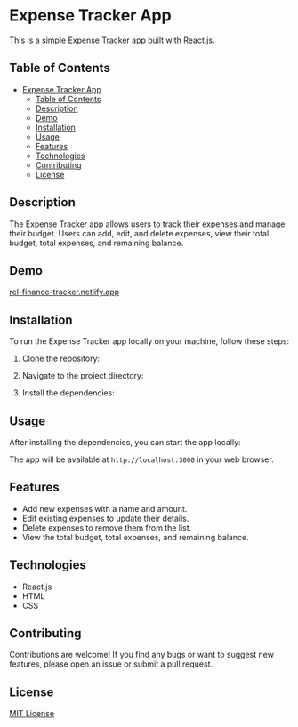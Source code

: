 # Expense Tracker App

This is a simple Expense Tracker app built with React.js.

## Table of Contents

- [Expense Tracker App](#expense-tracker-app)
  - [Table of Contents](#table-of-contents)
  - [Description](#description)
  - [Demo](#demo)
  - [Installation](#installation)
  - [Usage](#usage)
  - [Features](#features)
  - [Technologies](#technologies)
  - [Contributing](#contributing)
  - [License](#license)

## Description

The Expense Tracker app allows users to track their expenses and manage their budget. Users can add, edit, and delete expenses, view their total budget, total expenses, and remaining balance.

## Demo

[rel-finance-tracker.netlify.app](https://rel-personalfinancetracker.netlify.app/)

## Installation

To run the Expense Tracker app locally on your machine, follow these steps:

1. Clone the repository:


2. Navigate to the project directory:


3. Install the dependencies:


## Usage

After installing the dependencies, you can start the app locally:


The app will be available at `http://localhost:3000` in your web browser.

## Features

- Add new expenses with a name and amount.
- Edit existing expenses to update their details.
- Delete expenses to remove them from the list.
- View the total budget, total expenses, and remaining balance.

## Technologies

- React.js
- HTML
- CSS

## Contributing

Contributions are welcome! If you find any bugs or want to suggest new features, please open an issue or submit a pull request.

## License

[MIT License](LICENSE)
